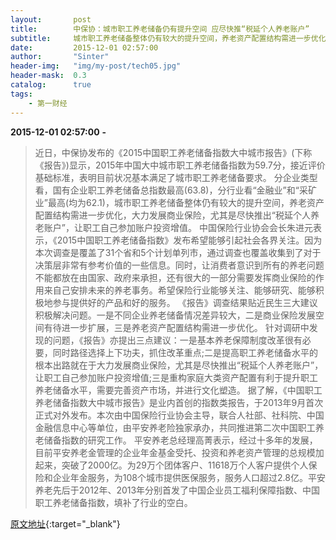```yaml
---
layout:       post
title:        中保协：城市职工养老储备仍有提升空间 应尽快推“税延个人养老账户”
subtitle:     城市职工养老储备整体仍有较大的提升空间，养老资产配置结构需进一步优化，大力发展商业保险，尤其是尽快推出“税延个人养老账户”，让职工自己参加账户投资增值。
date:         2015-12-01 02:57:00
author:       "Sinter"
header-img:   "img/my-post/tech05.jpg"
header-mask:  0.3
catalog:      true
tags:
    - 第一财经
---
```


**2015-12-01 02:57:00**  **-**

> 近日，中保协发布的《2015中国职工养老储备指数大中城市报告》(下称《报告》)显示，2015年中国大中城市职工养老储备指数为59.7分，接近评价基础标准，表明目前状况基本满足了城市职工养老储备要求。
分企业类型看，国有企业职工养老储备总指数最高(63.8)，分行业看“金融业”和“采矿业”最高(均为62.1)，城市职工养老储备整体仍有较大的提升空间，养老资产配置结构需进一步优化，大力发展商业保险，尤其是尽快推出“税延个人养老账户”，让职工自己参加账户投资增值。
中国保险行业协会会长朱进元表示，《2015中国职工养老储备指数》发布希望能够引起社会各界关注。因为本次调查是覆盖了31个省和5个计划单列市，通过调查也覆盖收集到了对于决策层非常有参考价值的一些信息。同时，让消费者意识到所有的养老问题不能都放在由国家、政府来承担，还有很大的一部分需要发挥商业保险的作用来自己安排未来的养老事务。希望保险行业能够关注、能够研究、能够积极地参与提供好的产品和好的服务。
《报告》调查结果贴近民生三大建议积极解决问题。一是不同企业养老储备情况差异较大，二是商业保险发展空间有待进一步扩展，三是养老资产配置结构需进一步优化。
针对调研中发现的问题，《报告》亦提出三点建议：一是基本养老保障制度改革很有必要，同时路径选择上下功夫，抓住改革重点;二是提高职工养老储备水平的根本出路就在于大力发展商业保险，尤其是尽快推出“税延个人养老账户”，让职工自己参加账户投资增值;三是重构家庭大类资产配置有利于提升职工养老储备水平，需要完善资产市场，并进行文化塑造。
据了解，《中国职工养老储备指数大中城市报告》是业内首创的指数类报告，于2013年9月首次正式对外发布。本次由中国保险行业协会主导，联合人社部、社科院、中国金融信息中心等单位，由平安养老险独家承办，共同推进第二次中国职工养老储备指数的研究工作。
平安养老总经理高菁表示，经过十多年的发展，目前平安养老金管理的企业年金基金受托、投资和养老资产管理的总规模加起来，突破了2000亿。为29万个团体客户、11618万个人客户提供个人保险和企业年金服务，为108个城市提供医保服务，服务人口超过2.8亿。平安养老先后于2012年、2013年分别首发了中国企业员工福利保障指数、中国职工养老储备指数，填补了行业的空白。


[原文地址](http://www.yicai.com/news/4719106.html){:target="_blank"}


